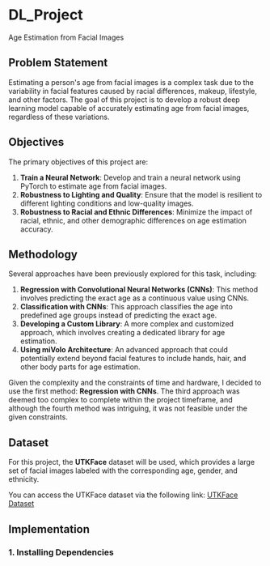 # DL_Project
 Age Estimation from Facial Images

## Problem Statement
Estimating a person's age from facial images is a complex task due to the variability in facial features caused by racial differences, makeup, lifestyle, and other factors. The goal of this project is to develop a robust deep learning model capable of accurately estimating age from facial images, regardless of these variations.

## Objectives
The primary objectives of this project are:
1. **Train a Neural Network**: Develop and train a neural network using PyTorch to estimate age from facial images.
2. **Robustness to Lighting and Quality**: Ensure that the model is resilient to different lighting conditions and low-quality images.
3. **Robustness to Racial and Ethnic Differences**: Minimize the impact of racial, ethnic, and other demographic differences on age estimation accuracy.

## Methodology
Several approaches have been previously explored for this task, including:

1. **Regression with Convolutional Neural Networks (CNNs)**: This method involves predicting the exact age as a continuous value using CNNs.
2. **Classification with CNNs**: This approach classifies the age into predefined age groups instead of predicting the exact age.
3. **Developing a Custom Library**: A more complex and customized approach, which involves creating a dedicated library for age estimation.
4. **Using miVolo Architecture**: An advanced approach that could potentially extend beyond facial features to include hands, hair, and other body parts for age estimation.

Given the complexity and the constraints of time and hardware, I decided to use the first method: **Regression with CNNs**. The third approach was deemed too complex to complete within the project timeframe, and although the fourth method was intriguing, it was not feasible under the given constraints.

## Dataset
For this project, the **UTKFace** dataset will be used, which provides a large set of facial images labeled with the corresponding age, gender, and ethnicity.

You can access the UTKFace dataset via the following link:
[UTKFace Dataset](https://susanqq.github.io/UTKFace/)

## Implementation
### 1. Installing Dependencies
